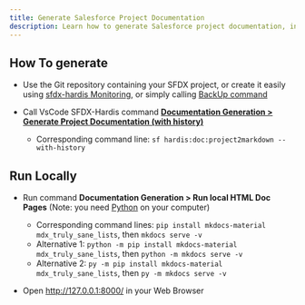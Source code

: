 ```yaml
---
title: Generate Salesforce Project Documentation
description: Learn how to generate Salesforce project documentation, including Flows Visual Differences in History
---
```

<!-- markdownlint-disable MD013 -->

## How To generate

- Use the Git repository containing your SFDX project, or create it easily using [sfdx-hardis Monitoring](salesforce-monitoring-home.md), or simply calling [BackUp command](hardis/org/monitor/backup.md)

- Call VsCode SFDX-Hardis command [**Documentation Generation > Generate Project Documentation (with history)**](hardis/doc/project2markdown.md)
  - Corresponding command line: `sf hardis:doc:project2markdown --with-history`

## Run Locally

- Run command **Documentation Generation > Run local HTML Doc Pages** (Note: you need  [Python](https://www.python.org/downloads/) on your computer)
  - Corresponding command lines: `pip install mkdocs-material mdx_truly_sane_lists`, then `mkdocs serve -v`
  - Alternative 1: `python -m pip install mkdocs-material mdx_truly_sane_lists`, then `python -m mkdocs serve -v`
  - Alternative 2: `py -m pip install mkdocs-material mdx_truly_sane_lists`, then `py -m mkdocs serve -v`

- Open <http://127.0.0.1:8000/> in your Web Browser